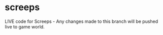 # screeps

LIVE code for Screeps - Any changes made to this branch will be pushed live to game world.
